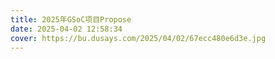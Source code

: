 ```yaml
---
title: 2025年GSoC项目Propose
date: 2025-04-02 12:58:34
cover: https://bu.dusays.com/2025/04/02/67ecc480e6d3e.jpg
---
```


